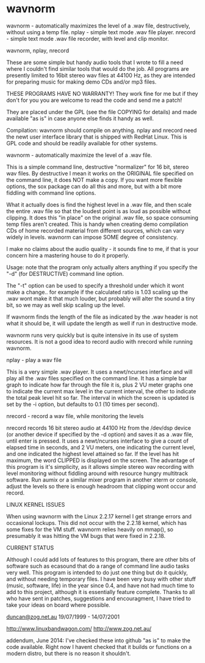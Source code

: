 wavnorm
=======

wavnorm - automatically maximizes the level of a .wav file, destructively, without using a temp file.
nplay - simple text mode .wav file player.
nrecord - simple text mode .wav file recorder, with level and clip monitor.



wavnorm, nplay, nrecord

These are some simple but handy audio tools that I wrote to fill a need
where I couldn't find similar tools that would do the job. All programs are
presently limited to 16bit stereo wav files at 44100 Hz, as they are
intended for preparing music for making demo CDs and/or mp3 files.

THESE PROGRAMS HAVE NO WARRANTY! They work fine for me but if they don't for
you you are welcome to read the code and send me a patch! 

They are placed under the GPL (see the file COPYING for details) and made
available "as is" in case anyone else finds it handy as well.

Compilation: wavnorm should compile on anything. nplay and nrecord need the
newt user interface library that is shipped with RedHat Linux. This is GPL
code and should be readily available for other systems.

wavnorm - automatically maximize the level of a .wav file.

This is a simple command line, destructive "normalizer" for 16 bit, stereo
wav files. By destructive I mean it works on the ORIGINAL file specified on
the command line, it does NOT make a copy. If you want more flexible
options, the sox package can do all this and more, but with a bit more
fiddling with command line options.

What it actually does is find the highest level in a .wav file, and then
scale the entire .wav file so that the loudest point is as loud as possible
without clipping. It does this "in place" on the original .wav file, so
space consuming temp files aren't created. This is handy when creating demo
compilation CDs of home recorded material from different sources, which can
vary widely in levels. wavnorm can impose SOME degree of consistency.

I make no claims about the audio quality - it sounds fine to me, if that is
your concern hire a mastering house to do it properly.

Usage: note that the program only actually alters anything if you specify
the "-d" (for DESTRUCTIVE) command line option.

The "-t" option can be used to specify a threshold under which it wont make
a change.. for example if the calculated ratio is 1.03 scaling up the .wav
wont make it that much louder, but probably will alter the sound a tiny bit,
so we may as well skip scaling up the level.

If wavnorm finds the length of the file as indicated by the .wav header is
not what it should be, it will update the length as well if run in
destructive mode.

wavnorm runs very quickly but is quite intensive in its use of system
resources. It is not a good idea to record audio with nrecord while running
wavnorm.

nplay - play a wav file

This is a very simple .wav player. It uses a newt/ncurses interface and will
play all the .wav files specified on the command line. It has a simple bar
graph to indicate how far through the file it is, plus 2 VU meter graphs one
to indicate the current max level in the current interval, the other to
indicate the total peak level hit so far. The interval in which the screen
is updated is set by the -i option, but defaults to 0.1 (10 times per
second).

nrecord - record a wav file, while monitoring the levels

nrecord records 16 bit stereo audio at 44100 Hz from the /dev/dsp device (or
another device if specified by the -d option) and saves it as a .wav file,
until enter is pressed. It uses a newt/ncurses interface to give a count of
elapsed time in seconds, and 2 VU meters, one indicating the current level,
and one indicated the highest level attained so far. If the level has hit
maximum, the word CLIPPED is displayed on the screen. The advantage of this
program is it's simplicity, as it allows simple stereo wav recording with
level monitoring without fiddling around with resource hungry multitrack
software. Run aumix or a similar mixer program in another xterm or console,
adjust the levels so there is enough headroom that clipping wont occur and
record.

LINUX KERNEL ISSUES

When using wavnorm with the Linux 2.2.17 kernel I get strange errors and
occasional lockups. This did not occur with the 2.2.18 kernel, which has 
some fixes for the VM stuff. wavnorm relies heavily on mmap(), so presumably
it was hitting the VM bugs that were fixed in 2.2.18.

CURRENT STATUS

Although I could add lots of features to this program, there are other
bits of software such as ecasound that do a range of command line audio
tasks very well. This program is intended to do just one thing but do it
quickly, and without needing temporary files. 
I have been very busy with other stuff (music, software, life) in the year
since 0.4, and have not had much time to add to this project, although it
is essentially feature complete. Thanks to all who have sent in patches,
suggestions and encouragment, I have tried to take your ideas on board
where possible.


duncan@zog.net.au 19/07/1999 - 14/07/2001

http://www.linuxbandwagon.com/
http://www.zog.net.au/

addendum, June 2014:
I've checked these into github "as is" to make the code available. Right now I havent checked that it builds or functions on a modern distro, but there is no reason it shouldn't.

